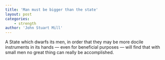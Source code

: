 ```yaml
---
title: 'Man must be bigger than the state'
layout: post
categories:
    - strength
author: 'John Stuart Mill'
---
```


A State which dwarfs its men, in order that they may be more docile instruments in its hands — even for beneficial purposes — will find that with small men no great thing can really be accomplished.